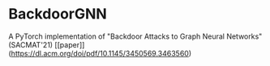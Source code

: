 # BackdoorGNN
A PyTorch implementation of "Backdoor Attacks to Graph Neural Networks" (SACMAT'21) [[paper]] (https://dl.acm.org/doi/pdf/10.1145/3450569.3463560)
